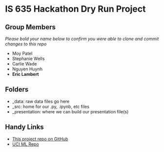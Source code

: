 # IS 635 Hackathon Dry Run Project

## Group Members

*Please bold your name below to confirm you were able to clone and commit changes to this repo*

- Moy Patel
- Stephanie Wells
- Carlie Wade
- Nguyen Huynh
- **Eric Lambert**

## Folders

- _data: raw data files go here
- _src: home for our .py, .ipynb, etc files
- _presentation: where we can build our presentation file(s)

## Handy Links

- [This project repo on GitHub](https://github.com/ericlambert/is_635_hackathon_dry_run)
- [UCI ML Repo](https://archive-beta.ics.uci.edu/)